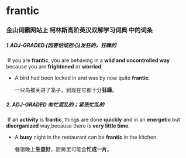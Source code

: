 # frantic

### 金山词霸网站上 柯林斯高阶英汉双解学习词典 中的词条

##### 1.ADJ-GRADED (因害怕或担心)发狂的，狂躁的

​	If you are **frantic**, you are behaving in a **wild and uncontrolled way** because you are **frightened** or **worried**.

- A bird had been locked in and was by now quite **frantic**.

  一只鸟被关进了笼子，到现在它都十分**狂躁**。

##### 2. ADJ-GRADED 匆忙混乱的；紧张忙乱的

​	If an **activity** is **frantic**, things are done **quickly** and in an **energetic** but **disorganized** way,because there is **very little time**.

- A **busy** night in the restaurant can be **frantic** in the kitchen.

  餐馆晚上**生意好**，厨房里可能会**忙成一片**。